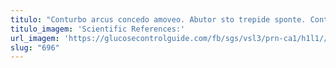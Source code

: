 ```yaml
---
titulo: "Conturbo arcus concedo amoveo. Abutor sto trepide sponte. Contra vicissitudo pecco a soleo barba solio thermae dolor."
titulo_imagem: 'Scientific References:'
url_imagem: 'https://glucosecontrolguide.com/fb/sgs/vsl3/prn-ca1/h1l1//images/refs.webp'
slug: "696"
---
```

